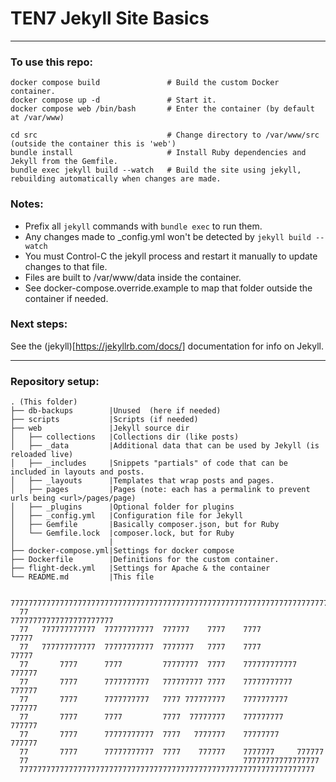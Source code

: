 # TEN7 Jekyll Site Basics
---

### To use this repo:
```
docker compose build               # Build the custom Docker container.
docker compose up -d               # Start it.
docker compose web /bin/bash       # Enter the container (by default at /var/www)

cd src                             # Change directory to /var/www/src (outside the container this is 'web')
bundle install                     # Install Ruby dependencies and Jekyll from the Gemfile.
bundle exec jekyll build --watch   # Build the site using jekyll, rebuilding automatically when changes are made.
```

### Notes: 
- Prefix all `jekyll` commands with `bundle exec` to run them. 
- Any changes made to _config.yml won't be detected by `jekyll build --watch`
 - You must Control-C the jekyll process and restart it manually to update changes to that file.
 - Files are built to /var/www/data inside the container. 
  - See docker-compose.override.example to map that folder outside the container if needed.

### Next steps:
See the (jekyll)[https://jekyllrb.com/docs/] documentation for info on Jekyll.

---
### Repository setup:
```
. (This folder)       
├── db-backups        |Unused  (here if needed)
├── scripts           |Scripts (if needed)         
├── web               |Jekyll source dir
│   ├── collections   |Collections dir (like posts)
│   ├── _data         |Additional data that can be used by Jekyll (is reloaded live)
│   ├── _includes     |Snippets "partials" of code that can be included in layouts and posts.
│   ├── _layouts      |Templates that wrap posts and pages.
│   ├── pages         |Pages (note: each has a permalink to prevent urls being <url>/pages/page)
│   ├── _plugins      |Optional folder for plugins
│   ├── _config.yml   |Configuration file for Jekyll
│   ├── Gemfile       |Basically composer.json, but for Ruby
│   └── Gemfile.lock  |composer.lock, but for Ruby
│                     |
├── docker-compose.yml|Settings for docker compose
├── Dockerfile        |Definitions for the custom container.
├── flight-deck.yml   |Settings for Apache & the container
└── README.md         |This file
```


```
  7777777777777777777777777777777777777777777777777777777777777777777777777
  77                                                77777777777777777777777
  77   777777777777  77777777777  777777    7777    7777              77777
  77   777777777777  77777777777  7777777   7777    7777              77777
  77       7777      7777         77777777  7777    777777777777     777777
  77       7777      7777777777   777777777 7777    77777777777     777777
  77       7777      7777777777   7777 777777777    7777777777     777777
  77       7777      7777         7777  77777777    777777777     777777
  77       7777      77777777777  7777   7777777    77777777     777777
  77       7777      77777777777  7777    777777    7777777     777777
  77                                                77777777777777777
  777777777777777777777777777777777777777777777777777777777777777777
```
